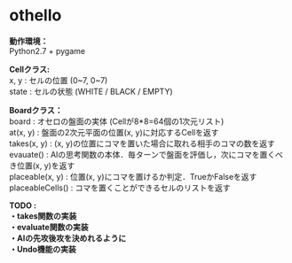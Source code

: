 # othello

<b>動作環境：</b><br>
Python2.7 + pygame

<b>Cellクラス:</b><br>
x, y  : セルの位置 (0~7, 0~7)<br>
state : セルの状態 (WHITE / BLACK / EMPTY)<br>

<b>Boardクラス：</b><br>
board : オセロの盤面の実体 (Cellが8*8=64個の1次元リスト)<br>
at(x, y) : 盤面の2次元平面の位置(x, y)に対応するCellを返す<br>
takes(x, y) : (x, y)の位置にコマを置いた場合に取れる相手のコマの数を返す<br>
evauate() : AIの思考関数の本体．毎ターンで盤面を評価し，次にコマを置くべき位置(x, y)を返す<br>
placeable(x, y) : 位置(x, y)にコマを置けるか判定．TrueかFalseを返す<br>
placeableCells() : コマを置くことができるセルのリストを返す<br>

<b>TODO :<br>
・takes関数の実装<br>
・evaluate関数の実装<br>
・AIの先攻後攻を決めれるように<br>
・Undo機能の実装<br>
</b>
